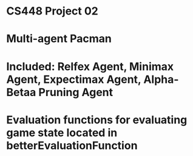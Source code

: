 # CS448 Project 02
# Multi-agent Pacman
# Included: Relfex Agent, Minimax Agent, Expectimax Agent, Alpha-Betaa Pruning Agent
# Evaluation functions for evaluating game state located in betterEvaluationFunction
